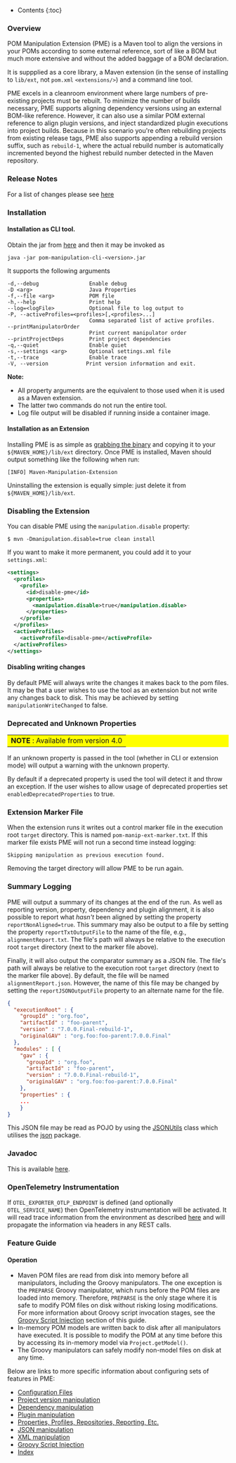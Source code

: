 ---
---

* Contents
{:toc}

### Overview

POM Manipulation Extension (PME) is a Maven tool to align the versions in your POMs according to some external reference, sort of like a BOM but much more extensive and without the added baggage of a BOM declaration.

It is suppplied as a core library, a Maven extension (in the sense of installing to `lib/ext`, not `pom.xml` `<extensions/>`) and a command line tool.

PME excels in a cleanroom environment where large numbers of pre-existing projects must be rebuilt. To minimize the number of builds necessary, PME supports aligning dependency versions using an external BOM-like reference. However, it can also use a similar POM external reference to align plugin versions, and inject standardized plugin executions into project builds. Because in this scenario you're often rebuilding projects from existing release tags, PME also supports appending a rebuild version suffix, such as `rebuild-1`, where the actual rebuild number is automatically incremented beyond the highest rebuild number detected in the Maven repository.

### Release Notes

For a list of changes please see [here](https://github.com/project-ncl/pom-manipulation-ext/releases)

### Installation

#### Installation as CLI tool.

Obtain the jar from [here](https://repo1.maven.org/maven2/org/commonjava/maven/ext/pom-manipulation-cli) and then it may be invoked as

    java -jar pom-manipulation-cli-<version>.jar

It supports the following arguments

    -d,--debug                Enable debug
    -D <arg>                  Java Properties
    -f,--file <arg>           POM file
    -h,--help                 Print help
    --log=<logFile>           Optional file to log output to
    -P, --activeProfiles=<profiles>[,<profiles>...]
                              Comma separated list of active profiles.
    --printManipulatorOrder
                              Print current manipulator order
    --printProjectDeps        Print project dependencies
    -q,--quiet                Enable quiet
    -s,--settings <arg>       Optional settings.xml file
    -t,--trace                Enable trace
    -V, --version            Print version information and exit.

**Note:**
* All property arguments are the equivalent to those used when it is used as a Maven extension.
* The latter two commands do not run the entire tool.
* Log file output will be disabled if running inside a container image.


#### Installation as an Extension

Installing PME is as simple as [grabbing the binary](https://repo1.maven.org/maven2/org/commonjava/maven/ext/pom-manipulation-ext) and copying it to your `${MAVEN_HOME}/lib/ext` directory. Once PME is installed, Maven should output something like the following when run:

    [INFO] Maven-Manipulation-Extension

Uninstalling the extension is equally simple: just delete it from `${MAVEN_HOME}/lib/ext`.

### Disabling the Extension

You can disable PME using the `manipulation.disable` property:

    $ mvn -Dmanipulation.disable=true clean install

If you want to make it more permanent, you could add it to your `settings.xml`:

```xml
<settings>
  <profiles>
    <profile>
      <id>disable-pme</id>
      <properties>
        <manipulation.disable>true</manipulation.disable>
      </properties>
    </profile>
  </profiles>
  <activeProfiles>
    <activeProfile>disable-pme</activeProfile>
  </activeProfiles>
</settings>
```

#### Disabling writing changes

By default PME will always write the changes it makes back to the pom files. It may be that a user wishes to use the tool
as an extension but not write any changes back to disk. This may be achieved by setting `manipulationWriteChanged` to false.

### Deprecated and Unknown Properties

<table bgcolor="#ffff00">
<tr>
<td>
    <b>NOTE</b> : Available from version 4.0
</td>
</tr>
</table>

If an unknown property is passed in the tool (whether in CLI or extension mode) will output a warning with the unknown property.

By default if a deprecated property is used the tool will detect it and throw an exception. If the user wishes to allow usage of deprecated properties set `enabledDeprecatedProperties` to true.

### Extension Marker File

When the extension runs it writes out a control marker file in the execution root `target` directory. This is named `pom-manip-ext-marker.txt`. If this marker file exists PME will not run a second time instead logging:

    Skipping manipulation as previous execution found.

Removing the target directory will allow PME to be run again.

### Summary Logging

PME will output a summary of its changes at the end of the run. As well as reporting version, property, dependency and
plugin alignment, it is also possible to report what _hasn't_ been aligned by setting the property
`reportNonAligned=true`. This summary may also be output to a file by setting the property `reportTxtOutputFile` to the
name of the file, e.g., `alignmentReport.txt`. The file's path will always be relative to the execution root `target`
directory (next to the marker file above).

Finally, it will also output the comparator summary as a JSON file. The file's path will always be relative to the
execution root `target` directory (next to the marker file above). By default, the file will be named
`alignmentReport.json`. However, the name of this file may be changed by setting the `reportJSONOutputFile` property to
an alternate name for the file.

```json
{
  "executionRoot" : {
    "groupId" : "org.foo",
    "artifactId" : "foo-parent",
    "version" : "7.0.0.Final-rebuild-1",
    "originalGAV" : "org.foo:foo-parent:7.0.0.Final"
  },
  "modules" : [ {
    "gav" : {
      "groupId" : "org.foo",
      "artifactId" : "foo-parent",
      "version" : "7.0.0.Final-rebuild-1",
      "originalGAV" : "org.foo:foo-parent:7.0.0.Final"
    },
    "properties" : {
    ...
    }
}
```

This JSON file may be read as POJO by using the [JSONUtils](https://github.com/project-ncl/pom-manipulation-ext/blob/master/common/src/main/java/org/commonjava/maven/ext/common/util/JSONUtils.java)
class which utilises the [json](https://github.com/project-ncl/pom-manipulation-ext/blob/master/common/src/main/java/org/commonjava/maven/ext/common/json)
package.

### Javadoc

This is available [here](https://www.javadoc.io/doc/org.commonjava.maven.ext).

### OpenTelemetry Instrumentation

If `OTEL_EXPORTER_OTLP_ENDPOINT` is defined (and optionally `OTEL_SERVICE_NAME`) then OpenTelemetry instrumentation
will be activated. It will read trace information from the environment as described [here](https://github.com/jenkinsci/opentelemetry-plugin/blob/master/docs/job-traces.md#environment-variables-for-trace-context-propagation-and-integrations) and will propagate the information via headers in any REST calls.

### Feature Guide

#### Operation

  * Maven POM files are read from disk into memory before all manipulators, including the Groovy manipulators. The one
    exception is the `PREPARSE` Groovy manipulator, which runs before the POM files are loaded into memory. Therefore,
    `PREPARSE` is the only stage where it is safe to modify POM files on disk without risking losing modifications. For
    more information about Groovy script invocation stages, see the [Groovy Script Injection](guide/groovy.html)
    section of this guide.
  * In-memory POM models are written back to disk after all manipulators have executed. It is possible to modify the POM
    at any time before this by accessing its in-memory model via `Project.getModel()`.
  * The Groovy manipulators can safely modify non-model files on disk at any time.

Below are links to more specific information about configuring sets of features in PME:

* [Configuration Files](guide/configuration.html)
* [Project version manipulation](guide/project-version-manip.html)
* [Dependency manipulation](guide/dep-manip.html)
* [Plugin manipulation](guide/plugin-manip.html)
* [Properties, Profiles, Repositories, Reporting, Etc.](guide/misc.html)
* [JSON manipulation](guide/json.html)
* [XML manipulation](guide/xml.html)
* [Groovy Script Injection](guide/groovy.html)
* [Index](guide/property-index.html)
